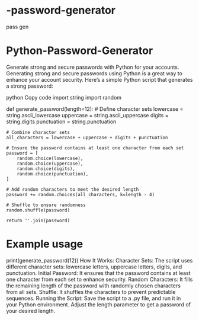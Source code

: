 # -password-generator
pass gen 
# Python-Password-Generator
 Generate strong and secure passwords with Python for your accounts.
Generating strong and secure passwords using Python is a great way to enhance your account security. Here’s a simple Python script that generates a strong password:

python
Copy code
import string
import random

def generate_password(length=12):
    # Define character sets
    lowercase = string.ascii_lowercase
    uppercase = string.ascii_uppercase
    digits = string.digits
    punctuation = string.punctuation

    # Combine character sets
    all_characters = lowercase + uppercase + digits + punctuation

    # Ensure the password contains at least one character from each set
    password = [
        random.choice(lowercase),
        random.choice(uppercase),
        random.choice(digits),
        random.choice(punctuation),
    ]

    # Add random characters to meet the desired length
    password += random.choices(all_characters, k=length - 4)

    # Shuffle to ensure randomness
    random.shuffle(password)

    return ''.join(password)

# Example usage
print(generate_password(12))
How It Works:
Character Sets: The script uses different character sets: lowercase letters, uppercase letters, digits, and punctuation.
Initial Password: It ensures that the password contains at least one character from each set to enhance security.
Random Characters: It fills the remaining length of the password with randomly chosen characters from all sets.
Shuffle: It shuffles the characters to prevent predictable sequences.
Running the Script:
Save the script to a .py file, and run it in your Python environment.
Adjust the length parameter to get a password of your desired length.
